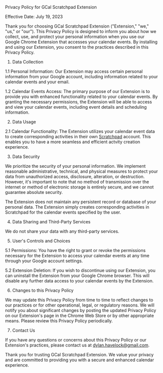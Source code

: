 Privacy Policy for GCal Scratchpad Extension

Effective Date: July 19, 2023

Thank you for choosing GCal Scratchpad Extension ("Extension," "we," "us," or "our"). This Privacy Policy is designed to inform you about how we collect, use, and protect your personal information when you use our Google Chrome Extension that accesses your calendar events. By installing and using our Extension, you consent to the practices described in this Privacy Policy.

1. Data Collection

1.1 Personal Information: Our Extension may access certain personal information from your Google account, including information related to your calendar events and your email.

1.2 Calendar Events Access: The primary purpose of our Extension is to provide you with enhanced functionality related to your calendar events. By granting the necessary permissions, the Extension will be able to access and view your calendar events, including event details and scheduling information.

2. Data Usage

2.1 Calendar Functionality: The Extension utilizes your calendar event data to create corresponding activities in their own [Scratchpad](https://www.scratchpad.com/) account. This enables you to have a more seamless and efficient actvity creation experience.

3. Data Security

We prioritize the security of your personal information. We implement reasonable administrative, technical, and physical measures to protect your data from unauthorized access, disclosure, alteration, or destruction. However, it's important to note that no method of transmission over the internet or method of electronic storage is entirely secure, and we cannot guarantee absolute security.

The Extension does not maintain any persistent record or database of your personal data. The Extension simply creates corresponding activities in Scratchpad for the calendar events specified by the user.

4. Data Sharing and Third-Party Services

We do not share your data with any third-party services.

5. User's Controls and Choices

5.1 Permissions: You have the right to grant or revoke the permissions necessary for the Extension to access your calendar events at any time through your Google account settings.

5.2 Extension Deletion: If you wish to discontinue using our Extension, you can uninstall the Extension from your Google Chrome browser. This will disable any further data access to your calendar events by the Extension.

6. Changes to this Privacy Policy

We may update this Privacy Policy from time to time to reflect changes to our practices or for other operational, legal, or regulatory reasons. We will notify you about significant changes by posting the updated Privacy Policy on our Extension's page in the Chrome Web Store or by other appropriate means. Please review this Privacy Policy periodically.

7. Contact Us

If you have any questions or concerns about this Privacy Policy or our Extension's practices, please contact us at dylan.havelock@gmail.com.

Thank you for trusting GCal Scratchpad Extension. We value your privacy and are committed to providing you with a secure and enhanced calendar experience.
